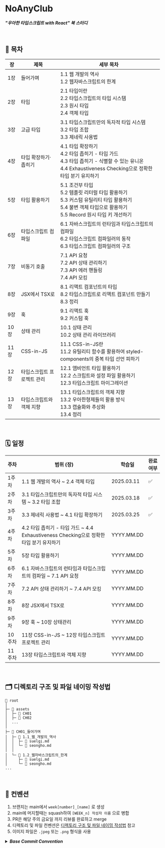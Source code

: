 # NoAnyClub

**_"우아한 타입스크립트 with React" 북 스터디_**

<br />

## 📖 목차

| 장   | 제목                       | 세부 목차                                                                                                                                                                      |
| ---- | -------------------------- | ------------------------------------------------------------------------------------------------------------------------------------------------------------------------------ |
| 1장  | 들어가며                   | 1.1 웹 개발의 역사 <br /> 1.2 웹자바스크립트의 한계                                                                                                                            |
| 2장  | 타입                       | 2.1 타입이란 <br /> 2.2 타입스크립트의 타입 시스템 <br /> 2.3 원시 타입 <br /> 2.4 객체 타입                                                                                   |
| 3장  | 고급 타입                  | 3.1 타입스크립트만의 독자적 타입 시스템 <br /> 3.2 타입 조합 <br /> 3.3 제네릭 사용법                                                                                          |
| 4장  | 타입 확장하기·좁히기       | 4.1 타입 확장하기 <br /> 4.2 타입 좁히기 - 타입 가드 <br /> 4.3 타입 좁히기 - 식별할 수 있는 유니온 <br /> 4.4 Exhaustiveness Checking으로 정확한 타입 분기 유지하기           |
| 5장  | 타입 활용하기              | 5.1 조건부 타입 <br /> 5.2 템플릿 리터럴 타입 활용하기 <br /> 5.3 커스텀 유틸리티 타입 활용하기 <br /> 5.4 불변 객체 타입으로 활용하기 <br /> 5.5 Record 원시 타입 키 개선하기 |
| 6장  | 타입스크립트 컴파일        | 6.1 자바스크립트의 런타임과 타입스크립트의 컴파일 <br /> 6.2 타입스크립트 컴파일러의 동작 <br /> 6.3 타입스크립트 컴파일러의 구조                                              |
| 7장  | 비동기 호출                | 7.1 API 요청 <br /> 7.2 API 상태 관리하기 <br /> 7.3 API 에러 핸들링 <br /> 7.4 API 모킹                                                                                       |
| 8장  | JSX에서 TSX로              | 8.1 리액트 컴포넌트의 타입 <br /> 8.2 타입스크립트로 리액트 컴포넌트 만들기 <br /> 8.3 정리                                                                                    |
| 9장  | 훅                         | 9.1 리액트 훅 <br /> 9.2 커스텀 훅                                                                                                                                             |
| 10장 | 상태 관리                  | 10.1 상태 관리 <br /> 10.2 상태 관리 라이브러리                                                                                                                                |
| 11장 | CSS-in-JS                  | 11.1 CSS-in-JS란 <br /> 11.2 유틸리티 함수를 활용하여 styled-components의 중복 타입 선언 피하기                                                                                |
| 12장 | 타입스크립트 프로젝트 관리 | 12.1 앰비언트 타입 활용하기 <br /> 12.2 스크립트와 설정 파일 활용하기 <br /> 12.3 타입스크립트 마이그레이션                                                                    |
| 13장 | 타입스크립트와 객체 지향   | 13.1 타입스크립트의 객체 지향 <br> 13.2 우아한형제들의 활용 방식 <br> 13.3 캡슐화와 추상화 <br> 13.4 정리                                                                      |

<br />

## 🗓️ 일정

| 주차   | 범위 (장)                                                                               | 학습일     | 완료 여부 |
| ------ | --------------------------------------------------------------------------------------- | ---------- | --------- |
| 1주차  | 1.1 웹 개발의 역사 ~ 2.4 객체 타입                                                      | 2025.03.11 | ✅        |
| 2주차  | 3.1 타입스크립트만의 독자적 타입 시스템 ~ 3.2 타입 조합                                 | 2025.03.18 |     ✅     |
| 3주차  | 3.3 제네릭 사용법 ~ 4.1 타입 확장하기                                                   | 2025.03.25 |     ✅     |
| 4주차  | 4.2 타입 좁히기 - 타입 가드 ~ 4.4 Exhaustiveness Checking으로 정확한 타입 분기 유지하기 | YYYY.MM.DD |           |
| 5주차  | 5장 타입 활용하기                                                                       | YYYY.MM.DD |           |
| 6주차  | 6.1 자바스크립트의 런타임과 타입스크립트의 컴파일 ~ 7.1 API 요청                        | YYYY.MM.DD |           |
| 7주차  | 7.2 API 상태 관리하기 ~ 7.4 API 모킹                                                    | YYYY.MM.DD |           |
| 8주차  | 8장 JSX에서 TSX로                                                                       | YYYY.MM.DD |           |
| 9주차  | 9장 훅 ~ 10장 상태관리                                                                  | YYYY.MM.DD |           |
| 10주차 | 11장 CSS-in-JS ~ 12장 타입스크립트 프로젝트 관리                                        | YYYY.MM.DD |           |
| 11주차 | 13장 타입스크립트와 객체 지향                                                           | YYYY.MM.DD |           |

<br />

## 🗂️ 디렉토리 구조 및 파일 네이밍 작성법

```terminal
📁 root
│
├─ 📁 assets
│  ├─ 📁 CH01
│  ├─ 📁 CH02
│  ...
│
├─ 📁 CH01_들어가며
│  ├─ 📁 1.1_웹_개발의_역사
│  │  ├─ 📄 suelgi.md
│  │  └─ 📄 seongho.md
│  │
│  └─ 📁 1.2_웹자바스크립트의_한계
│     ├─ 📄 suelgi.md
│     └─ 📄 seongho.md
...
```

<br />

## 🐧 컨벤션
1. 브랜치는 main에서 `week[number]_[name]` 로 생성
3. main에 머지할때는 squash하여 `[WEEK_n] 작성자 이름` 으로 병합
4. PR은 해당 주의 금요일 까지 리뷰를 완료하고 merge
5. 디렉토리 및 파일 컨벤션은 [디렉토리 구조 및 파일 네이밍 작성법](#️-디렉토리-구조-및-파일-네이밍-작성법) 참고
6. 이미지 파일은 `.jpeg` 또는 `.png` 형식을 사용

<details>
  <summary>
    <em>
      <strong>Base Commit Convention</strong>
    </em>
  </summary>

  | Tag Name          | Description                              |
  |------------------|----------------------------------|
  | Feat            | 새로운 기능을 추가               |
  | Fix             | 버그 수정                        |
  | Design         | CSS 등 사용자 UI 디자인 변경      |
  | !BREAKING CHANGE | 커다란 API 변경의 경우          |
  | !HOTFIX         | 급하게 치명적인 버그를 고쳐야하는 경우 |
  | Style          | 코드 포맷 변경, 세미콜론 누락 등 코드 수정이 없는 경우 |
  | Refactor       | 프로덕션 코드 리팩토링            |
  | Comment        | 필요한 주석 추가 및 변경          |
  | Docs           | 문서 수정                        |
  | Test           | 테스트 코드 추가 및 리팩토링, Production Code 변경 없음 |
  | Chore          | 빌드 업무 수정, 패키지 매니저 수정 등 Production Code 변경 없음 |
  | Rename         | 파일 혹은 폴더명을 수정하거나 옮기는 작업만인 경우 |
  | Remove         | 파일을 삭제하는 작업만 수행한 경우 |

</details>
